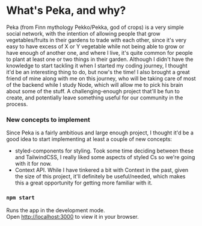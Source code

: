 # What's Peka, and why?

Peka (from Finn mythology Pekko/Pekka, god of crops) is a very simple social network, with the intention of allowing people that grow vegetables/fruits in their gardens to trade with each other, since it's very easy to have excess of X or Y vegetable while not being able to grow or have enough of another one, and where I live, it's quite common for people to plant at least one or two things in their garden.
Although I didn't have the knowledge to start tackling it when I started my coding journey, I thought it'd be an interesting thing to do, but now's the time! I also brought a great friend of mine along with me on this journey, who will be taking care of most of the backend while I study Node, which will allow me to pick his brain about some of the stuff. A challenging-enough project that'll be fun to create, and potentially leave something useful for our community in the process.

### New concepts to implement

Since Peka is a fairly ambitious and large enough project, I thought it'd be a good idea to start implementing at least a couple of new concepts:

- styled-components for styling. Took some time deciding between these and TailwindCSS, I really liked some aspects of styled Cs so we're going with it for now.
- Context API. While I have tinkered a bit with Context in the past, given the size of this project, it'll definitely be useful/needed, which makes this a great opportunity for getting more familiar with it.

### `npm start`

Runs the app in the development mode.\
Open [http://localhost:3000](http://localhost:3000) to view it in your browser.
